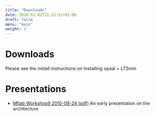 ```yaml
---
title: "Downloads"
date: 2020-01-02T11:23:51+01:00
draft: false
menu: "main"
weight: 3
---
```



# Downloads
Please see the install instructions on Installing opaal + LTSmin

# Presentations
  * [Mtlab Workshop9 2010-08-24 (pdf)](../mtlab-workshop9-opaal-demo.pdf) An early presentation on the architecture